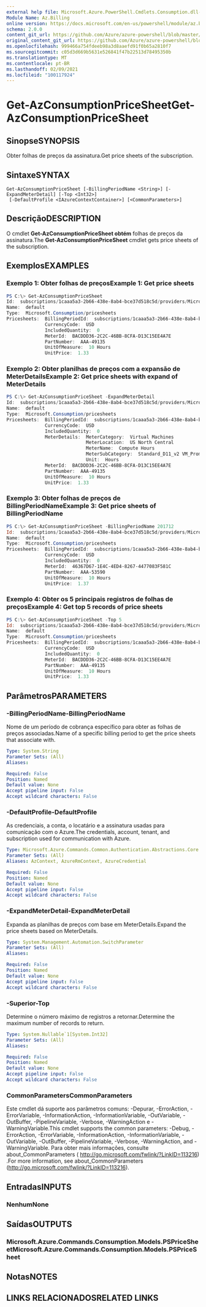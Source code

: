 ```yaml
---
external help file: Microsoft.Azure.PowerShell.Cmdlets.Consumption.dll-Help.xml
Module Name: Az.Billing
online version: https://docs.microsoft.com/en-us/powershell/module/az.billing/get-azconsumptionpricesheet
schema: 2.0.0
content_git_url: https://github.com/Azure/azure-powershell/blob/master/src/Billing/Billing/help/Get-AzConsumptionPriceSheet.md
original_content_git_url: https://github.com/Azure/azure-powershell/blob/master/src/Billing/Billing/help/Get-AzConsumptionPriceSheet.md
ms.openlocfilehash: 999466a754fdeeb98a3d8aaefd91f0b65a2810f7
ms.sourcegitcommit: c05d3d669b5631e526841f47b22513d78495350b
ms.translationtype: MT
ms.contentlocale: pt-BR
ms.lasthandoff: 02/09/2021
ms.locfileid: "100117924"
---
```

# <span data-ttu-id="2e371-101">Get-AzConsumptionPriceSheet</span><span class="sxs-lookup"><span data-stu-id="2e371-101">Get-AzConsumptionPriceSheet</span></span>

## <span data-ttu-id="2e371-102">Sinopse</span><span class="sxs-lookup"><span data-stu-id="2e371-102">SYNOPSIS</span></span>
<span data-ttu-id="2e371-103">Obter folhas de preços da assinatura.</span><span class="sxs-lookup"><span data-stu-id="2e371-103">Get price sheets of the subscription.</span></span>

## <span data-ttu-id="2e371-104">Sintaxe</span><span class="sxs-lookup"><span data-stu-id="2e371-104">SYNTAX</span></span>

```
Get-AzConsumptionPriceSheet [-BillingPeriodName <String>] [-ExpandMeterDetail] [-Top <Int32>]
 [-DefaultProfile <IAzureContextContainer>] [<CommonParameters>]
```

## <span data-ttu-id="2e371-105">Descrição</span><span class="sxs-lookup"><span data-stu-id="2e371-105">DESCRIPTION</span></span>
<span data-ttu-id="2e371-106">O cmdlet **Get-AzConsumptionPriceSheet obtém** folhas de preços da assinatura.</span><span class="sxs-lookup"><span data-stu-id="2e371-106">The **Get-AzConsumptionPriceSheet** cmdlet gets price sheets of the subscription.</span></span>

## <span data-ttu-id="2e371-107">Exemplos</span><span class="sxs-lookup"><span data-stu-id="2e371-107">EXAMPLES</span></span>

### <span data-ttu-id="2e371-108">Exemplo 1: Obter folhas de preços</span><span class="sxs-lookup"><span data-stu-id="2e371-108">Example 1: Get price sheets</span></span>
```powershell
PS C:\> Get-AzConsumptionPriceSheet
Id:  subscriptions/1caaa5a3-2b66-438e-8ab4-bce37d518c5d/providers/Microsoft.Billing/billingPeriods/20180601/providers/Microsoft.Consumption/pricesheets/default
Name:  default
Type:  Microsoft.Consumption/pricesheets
Pricesheets:  BillingPeriodId:  subscriptions/1caaa5a3-2b66-438e-8ab4-bce37d518c5d/providers/Microsoft.Billing/billingPeriods/20180601
              CurrencyCode:  USD
              IncludedQuantity:  0
              MeterId:  BACDDD36-2C2C-46BB-8CFA-D13C15EE4A7E
              PartNumber:  AAA-49135
              UnitOfMeasure:  10 Hours
              UnitPrice:  1.33
```

### <span data-ttu-id="2e371-109">Exemplo 2: Obter planilhas de preços com a expansão de MeterDetails</span><span class="sxs-lookup"><span data-stu-id="2e371-109">Example 2: Get price sheets with expand of MeterDetails</span></span>
```powershell
PS C:\> Get-AzConsumptionPriceSheet -ExpandMeterDetail
Id:  subscriptions/1caaa5a3-2b66-438e-8ab4-bce37d518c5d/providers/Microsoft.Billing/billingPeriods/20180601/providers/Microsoft.Consumption/pricesheets/default
Name:  default
Type:  Microsoft.Consumption/pricesheets
Pricesheets:  BillingPeriodId:  subscriptions/1caaa5a3-2b66-438e-8ab4-bce37d518c5d/providers/Microsoft.Billing/billingPeriods/20180601
              CurrencyCode:  USD
              IncludedQuantity:  0
              MeterDetails:  MeterCategory:  Virtual Machines
                             MeterLocation:  US North Central
                             MeterName:  Compute Hours
                             MeterSubCategory:  Standard_D11_v2 VM_Promo (Windows)
                             Unit:  Hours
              MeterId:  BACDDD36-2C2C-46BB-8CFA-D13C15EE4A7E
              PartNumber:  AAA-49135
              UnitOfMeasure:  10 Hours
              UnitPrice:  1.33
```

### <span data-ttu-id="2e371-110">Exemplo 3: Obter folhas de preços de BillingPeriodName</span><span class="sxs-lookup"><span data-stu-id="2e371-110">Example 3: Get price sheets of BillingPeriodName</span></span>
```powershell
PS C:\> Get-AzConsumptionPriceSheet -BillingPeriodName 201712
Id:  subscriptions/1caaa5a3-2b66-438e-8ab4-bce37d518c5d/providers/Microsoft.Billing/billingPeriods/20180601/providers/Microsoft.Consumption/pricesheets/default
Name:  default
Type:  Microsoft.Consumption/pricesheets
Pricesheets:  BillingPeriodId:  subscriptions/1caaa5a3-2b66-438e-8ab4-bce37d518c5d/providers/Microsoft.Billing/billingPeriods/20180601
              CurrencyCode:  USD
              IncludedQuantity:  0
              MeterId:  46367D67-1E4C-4ED4-8267-4477083F581C
              PartNumber:  AAA-53590
              UnitOfMeasure:  10 Hours
              UnitPrice:  1.37
```

### <span data-ttu-id="2e371-111">Exemplo 4: Obter os 5 principais registros de folhas de preços</span><span class="sxs-lookup"><span data-stu-id="2e371-111">Example 4: Get top 5 records of price sheets</span></span>
```powershell
PS C:\> Get-AzConsumptionPriceSheet -Top 5
Id:  subscriptions/1caaa5a3-2b66-438e-8ab4-bce37d518c5d/providers/Microsoft.Billing/billingPeriods/20180601/providers/Microsoft.Consumption/pricesheets/default
Name:  default
Type:  Microsoft.Consumption/pricesheets
Pricesheets:  BillingPeriodId:  subscriptions/1caaa5a3-2b66-438e-8ab4-bce37d518c5d/providers/Microsoft.Billing/billingPeriods/20180601
              CurrencyCode:  USD
              IncludedQuantity:  0
              MeterId:  BACDDD36-2C2C-46BB-8CFA-D13C15EE4A7E
              PartNumber:  AAA-49135
              UnitOfMeasure:  10 Hours
              UnitPrice:  1.33
```

## <span data-ttu-id="2e371-112">Parâmetros</span><span class="sxs-lookup"><span data-stu-id="2e371-112">PARAMETERS</span></span>

### <span data-ttu-id="2e371-113">-BillingPeriodName</span><span class="sxs-lookup"><span data-stu-id="2e371-113">-BillingPeriodName</span></span>
<span data-ttu-id="2e371-114">Nome de um período de cobrança específico para obter as folhas de preços associadas.</span><span class="sxs-lookup"><span data-stu-id="2e371-114">Name of a specific billing period to get the price sheets that associate with.</span></span>

```yaml
Type: System.String
Parameter Sets: (All)
Aliases:

Required: False
Position: Named
Default value: None
Accept pipeline input: False
Accept wildcard characters: False
```

### <span data-ttu-id="2e371-115">-DefaultProfile</span><span class="sxs-lookup"><span data-stu-id="2e371-115">-DefaultProfile</span></span>
<span data-ttu-id="2e371-116">As credenciais, a conta, o locatário e a assinatura usadas para comunicação com o Azure.</span><span class="sxs-lookup"><span data-stu-id="2e371-116">The credentials, account, tenant, and subscription used for communication with Azure.</span></span>

```yaml
Type: Microsoft.Azure.Commands.Common.Authentication.Abstractions.Core.IAzureContextContainer
Parameter Sets: (All)
Aliases: AzContext, AzureRmContext, AzureCredential

Required: False
Position: Named
Default value: None
Accept pipeline input: False
Accept wildcard characters: False
```

### <span data-ttu-id="2e371-117">-ExpandMeterDetail</span><span class="sxs-lookup"><span data-stu-id="2e371-117">-ExpandMeterDetail</span></span>
<span data-ttu-id="2e371-118">Expanda as planilhas de preços com base em MeterDetails.</span><span class="sxs-lookup"><span data-stu-id="2e371-118">Expand the price sheets based on MeterDetails.</span></span>

```yaml
Type: System.Management.Automation.SwitchParameter
Parameter Sets: (All)
Aliases:

Required: False
Position: Named
Default value: None
Accept pipeline input: False
Accept wildcard characters: False
```

### <span data-ttu-id="2e371-119">-Superior</span><span class="sxs-lookup"><span data-stu-id="2e371-119">-Top</span></span>
<span data-ttu-id="2e371-120">Determine o número máximo de registros a retornar.</span><span class="sxs-lookup"><span data-stu-id="2e371-120">Determine the maximum number of records to return.</span></span>

```yaml
Type: System.Nullable`1[System.Int32]
Parameter Sets: (All)
Aliases:

Required: False
Position: Named
Default value: None
Accept pipeline input: False
Accept wildcard characters: False
```

### <span data-ttu-id="2e371-121">CommonParameters</span><span class="sxs-lookup"><span data-stu-id="2e371-121">CommonParameters</span></span>
<span data-ttu-id="2e371-122">Este cmdlet dá suporte aos parâmetros comuns: -Depurar, -ErrorAction, -ErrorVariable, -InformationAction, -InformationVariable, -OutVariable, -OutBuffer, -PipelineVariable, -Verbose, -WarningAction e -WarningVariable.</span><span class="sxs-lookup"><span data-stu-id="2e371-122">This cmdlet supports the common parameters: -Debug, -ErrorAction, -ErrorVariable, -InformationAction, -InformationVariable, -OutVariable, -OutBuffer, -PipelineVariable, -Verbose, -WarningAction, and -WarningVariable.</span></span> <span data-ttu-id="2e371-123">Para obter mais informações, consulte about_CommonParameters ( http://go.microsoft.com/fwlink/?LinkID=113216) .</span><span class="sxs-lookup"><span data-stu-id="2e371-123">For more information, see about_CommonParameters (http://go.microsoft.com/fwlink/?LinkID=113216).</span></span>

## <span data-ttu-id="2e371-124">Entradas</span><span class="sxs-lookup"><span data-stu-id="2e371-124">INPUTS</span></span>

### <span data-ttu-id="2e371-125">Nenhum</span><span class="sxs-lookup"><span data-stu-id="2e371-125">None</span></span>

## <span data-ttu-id="2e371-126">Saídas</span><span class="sxs-lookup"><span data-stu-id="2e371-126">OUTPUTS</span></span>

### <span data-ttu-id="2e371-127">Microsoft.Azure.Commands.Consumption.Models.PSPriceSheet</span><span class="sxs-lookup"><span data-stu-id="2e371-127">Microsoft.Azure.Commands.Consumption.Models.PSPriceSheet</span></span>

## <span data-ttu-id="2e371-128">Notas</span><span class="sxs-lookup"><span data-stu-id="2e371-128">NOTES</span></span>

## <span data-ttu-id="2e371-129">LINKS RELACIONADOS</span><span class="sxs-lookup"><span data-stu-id="2e371-129">RELATED LINKS</span></span>
